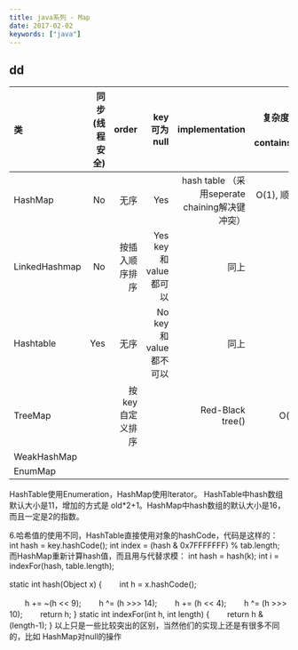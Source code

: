 ```yaml
---
title: java系列 - Map
date: 2017-02-02
keywords: ["java"]
---
```


## dd

| 类            | 同步(线程安全) | order            | key可为null | implementation |  复杂度：增删改查，containsValue |  其他语言 |
| :--------     | --------:      | --------:        | --------:   |   --------:    |   --------:     | :--:      |
| HashMap       | No             |  无序            | Yes         | hash table （采用seperate chaining解决键冲突）    |  O(1), 顺序查找O(n)   | redis的字典
| LinkedHashmap | No             |  按插入顺序排序  | Yes  key和value都可以       | 同上     |
| Hashtable     | Yes            |  无序            | No  key和value都不可以        | 同上     |
| TreeMap       |                |  按key自定义排序 |             | Red-Black tree() |   O(log n),  |
| WeakHashMap   | | | |
| EnumMap   | | | |





HashTable使用Enumeration，HashMap使用Iterator。
HashTable中hash数组默认大小是11，增加的方式是 old*2+1。HashMap中hash数组的默认大小是16，而且一定是2的指数。

6.哈希值的使用不同，HashTable直接使用对象的hashCode，代码是这样的：
int hash = key.hashCode();
int index = (hash & 0x7FFFFFFF) % tab.length;
而HashMap重新计算hash值，而且用与代替求模：
int hash = hash(k);
int i = indexFor(hash, table.length);

static int hash(Object x) {
　　int h = x.hashCode();

　　h += ~(h << 9);
　　h ^= (h >>> 14);
　　h += (h << 4);
　　h ^= (h >>> 10);
　　return h;
}
static int indexFor(int h, int length) {
　　return h & (length-1);
}
以上只是一些比较突出的区别，当然他们的实现上还是有很多不同的，比如
HashMap对null的操作

